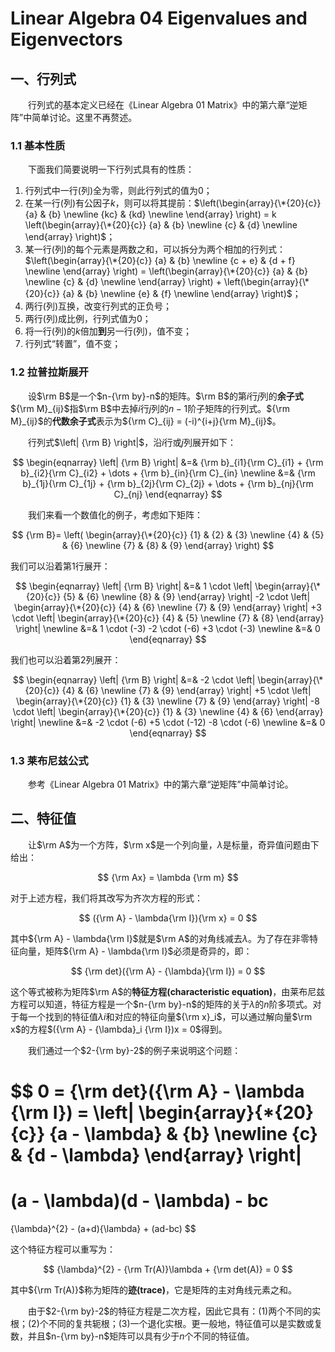 # Linear Algebra 04 Eigenvalues and Eigenvectors

## 一、行列式

&emsp;&emsp;行列式的基本定义已经在《Linear Algebra 01 Matrix》中的第六章“逆矩阵”中简单讨论。这里不再赘述。

### 1.1 基本性质

&emsp;&emsp;下面我们简要说明一下行列式具有的性质：

1. 行列式中一行(列)全为零，则此行列式的值为0；
2. 在某一行(列)有公因子$k$，则可以将其提前：$\left(\begin{array}{\*{20}{c}} {a} & {b} \newline {kc} & {kd} \newline \end{array} \right) = k \left(\begin{array}{\*{20}{c}} {a} & {b} \newline {c} & {d} \newline \end{array} \right)$；
3. 某一行(列)的每个元素是两数之和，可以拆分为两个相加的行列式：$\left(\begin{array}{\*{20}{c}} {a} & {b} \newline {c + e} & {d + f} \newline \end{array} \right) = \left(\begin{array}{\*{20}{c}} {a} & {b} \newline {c} & {d} \newline \end{array} \right) + \left(\begin{array}{\*{20}{c}} {a} & {b} \newline {e} & {f} \newline \end{array} \right)$；
4. 两行(列)互换，改变行列式的正负号；
5. 两行(列)成比例，行列式值为0；
6. 将一行(列)的$k$倍加**到**另一行(列)，值不变；
7. 行列式“转置”，值不变；

### 1.2 拉普拉斯展开

&emsp;&emsp;设$\rm B$是一个$n-{\rm by}-n$的矩阵。$\rm B$的第$i$行$j$列的**余子式**${\rm M}_{ij}$指$\rm B$中去掉$i$行$j$列的$n-1$阶子矩阵的行列式。${\rm M}_{ij}$的**代数余子式**表示为${\rm C}_{ij} = (-i)^{i+j}{\rm M}_{ij}$。

&emsp;&emsp;行列式$\left| {\rm B} \right|$，沿$i$行或$j$列展开如下：

$$
\begin{eqnarray}
    \left| {\rm B} \right| &=&
        {\rm b}_{i1}{\rm C}_{i1} + {\rm b}_{i2}{\rm C}_{i2} + \dots + {\rm b}_{in}{\rm C}_{in} \newline &=&
        {\rm b}_{1j}{\rm C}_{1j} + {\rm b}_{2j}{\rm C}_{2j} + \dots + {\rm b}_{nj}{\rm C}_{nj}
\end{eqnarray}
$$

&emsp;&emsp;我们来看一个数值化的例子，考虑如下矩阵：

$$
{\rm B}= 
\left(
\begin{array}{\*{20}{c}}
{1} & {2} & {3} \newline
{4} & {5} & {6} \newline
{7} & {8} & {9}
\end{array}
\right)
$$

我们可以沿着第1行展开：

$$
\begin{eqnarray}
    \left| {\rm B} \right| &=&
        1 \cdot
        \left| 
            \begin{array}{\*{20}{c}}
                {5} & {6} \newline
                {8} & {9}
            \end{array}
        \right|
        -2 \cdot
        \left| 
            \begin{array}{\*{20}{c}}
                {4} & {6} \newline
                {7} & {9}
            \end{array}
        \right|
        +3 \cdot
        \left| 
            \begin{array}{\*{20}{c}}
                {4} & {5} \newline
                {7} & {8}
            \end{array}
        \right| \newline &=&
        1 \cdot (-3) -2 \cdot (-6) +3 \cdot (-3) \newline &=&
        0
\end{eqnarray}
$$

我们也可以沿着第2列展开：

$$
\begin{eqnarray}
    \left| {\rm B} \right| &=&
        -2 \cdot
        \left| 
            \begin{array}{\*{20}{c}}
                {4} & {6} \newline
                {7} & {9}
            \end{array}
        \right|
        +5 \cdot
        \left| 
            \begin{array}{\*{20}{c}}
                {1} & {3} \newline
                {7} & {9}
            \end{array}
        \right|
        -8 \cdot
        \left| 
            \begin{array}{\*{20}{c}}
                {1} & {3} \newline
                {4} & {6}
            \end{array}
        \right| \newline &=&
        -2 \cdot (-6) +5 \cdot (-12) -8 \cdot (-6) \newline &=&
        0
\end{eqnarray}
$$

### 1.3 莱布尼兹公式

&emsp;&emsp;参考《Linear Algebra 01 Matrix》中的第六章“逆矩阵”中简单讨论。

## 二、特征值

&emsp;&emsp;让$\rm A$为一个方阵，$\rm x$是一个列向量，$\lambda$是标量，奇异值问题由下给出：

$$
{\rm Ax} = \lambda {\rm m}
$$

对于上述方程，我们将其改写为齐次方程的形式：

$$
({\rm A} - \lambda{\rm I}){\rm x} = 0
$$

其中${\rm A} - \lambda{\rm I}$就是$\rm A$的对角线减去$\lambda$。为了存在非零特征向量，矩阵${\rm A} - \lambda{\rm I}$必须是奇异的，即：

$$
{\rm det}({\rm A} - {\lambda}{\rm I}) = 0
$$

这个等式被称为矩阵$\rm A$的**特征方程(characteristic equation)**，由莱布尼兹方程可以知道，特征方程是一个$n-{\rm by}-n$的矩阵的关于$\lambda$的$n$阶多项式。对于每一个找到的特征值$\lambda i$和对应的特征向量${\rm x}_i$，可以通过解向量$\rm x$的方程$({\rm A} - {\lambda}_i {\rm I})x = 0$得到。

&emsp;&emsp;我们通过一个$2-{\rm by}-2$的例子来说明这个问题：

$$
0 = {\rm det}({\rm A} - \lambda {\rm I}) =
\left|
    \begin{array}{\*{20}{c}}
        {a - \lambda} & {b} \newline
        {c} & {d - \lambda}
    \end{array}
\right|
=
(a - \lambda)(d - \lambda) - bc
=
{\lambda}^{2} - (a+d){\lambda} + (ad-bc)
$$

这个特征方程可以重写为：

$$
{\lambda}^{2} - {\rm Tr(A)}\lambda + {\rm det(A)} = 0
$$

其中${\rm Tr(A)}$称为矩阵的**迹(trace)**，它是矩阵的主对角线元素之和。

&emsp;&emsp;由于$2-{\rm by}-2$的特征方程是二次方程，因此它具有：(1)两个不同的实根；(2)个不同的复共轭根；(3)一个退化实根。更一般地，特征值可以是实数或复数，并且$n-{\rm by}-n$矩阵可以具有少于$n$个不同的特征值。